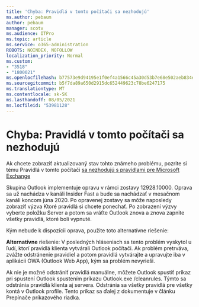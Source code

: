 ```yaml
---
title: 'Chyba: Pravidlá v tomto počítači sa nezhodujú'
ms.author: pebaum
author: pebaum
manager: scotv
ms.audience: ITPro
ms.topic: article
ms.service: o365-administration
ROBOTS: NOINDEX, NOFOLLOW
localization_priority: Normal
ms.custom:
- "3518"
- "1800021"
ms.openlocfilehash: b77573e9d94195e1f0ef4a1566c45a30d53b7e68e502aeb834e2ca5b9e6c5c76
ms.sourcegitcommit: b5f7da89a650d2915dc652449623c78be6247175
ms.translationtype: MT
ms.contentlocale: sk-SK
ms.lasthandoff: 08/05/2021
ms.locfileid: "53981128"
---
```

# <a name="error-the-rules-on-this-computer-do-not-match"></a>Chyba: Pravidlá v tomto počítači sa nezhodujú

Ak chcete zobraziť aktualizovaný stav tohto známeho problému, pozrite si tému Pravidlá v tomto počítači [sa nezhodujú s pravidlami pre Microsoft Exchange](https://support.office.com/article/d032e037-b224-429e-b325-633afde9b5f0)

Skupina Outlook implementuje opravu v rámci zostavy 12928.10000. Oprava sa už nachádza v kanáli Insider Fast a bude sa nachádzať v mesačnom kanáli koncom júna 2020. Po opravenej zostavy sa môže naposledy zobraziť výzva Ktoré pravidlá si chcete ponechať. Po zobrazení výzvy vyberte položku Server a potom sa vráťte Outlook znova a znova zapnite všetky pravidlá, ktoré boli vypnuté.

Kým nebude k dispozícii oprava, použite toto alternatívne riešenie:

**Alternatívne** riešenie: V posledných hláseniach sa tento problém vyskytol u ľudí, ktorí pravidlá klienta vytvárali Outlook počítači. Ak problém pretrváva, zvážte odstránenie pravidiel a potom pravidlá vytvárajte a upravujte iba v aplikácii OWA (Outlook Web App), kým sa problém nevyrieši.

Ak nie je možné odstrániť pravidlá manuálne, môžete Outlook spustiť príkaz pri spustení Outlook spustením príkazu Outlook.exe /cleanrules. Týmto sa odstránia pravidlá klienta aj servera. Odstránia sa všetky pravidlá pre všetky kontá v Outlook profile. Tento príkaz sa ďalej z dokumentuje v článku Prepínače príkazového riadka.

